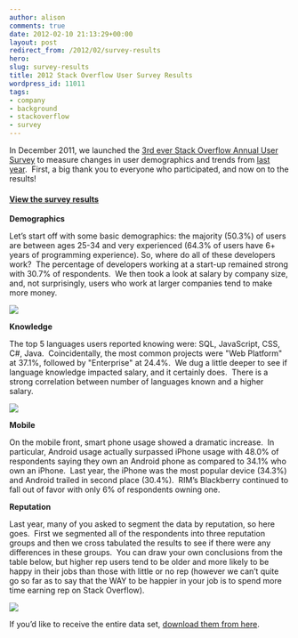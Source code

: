 ```yaml
---
author: alison
comments: true
date: 2012-02-10 21:13:29+00:00
layout: post
redirect_from: /2012/02/survey-results
hero: 
slug: survey-results
title: 2012 Stack Overflow User Survey Results
wordpress_id: 11011
tags:
- company
- background
- stackoverflow
- survey
---
```


In December 2011, we launched the [3rd ever Stack Overflow Annual User Survey](http://blog.stackoverflow.com/2011/12/come-here-often/) to measure changes in user demographics and trends from [last year](http://blog.stackoverflow.com/2011/01/survey-says/).  First, a big thank you to everyone who participated, and now on to the results!



#### [View the survey results](https://www.surveymonkey.com/sr.aspx?sm=2RYrV_2bFw2aZ2RfedWHNW_2f0DgNnatyQnvvrorWEYhuAQ_3d)



**Demographics**

Let’s start off with some basic demographics: the majority (50.3%) of users are between ages 25-34 and very experienced (64.3% of users have 6+ years of programming experience). So, where do all of these developers work?  The percentage of developers working at a start-up remained strong with 30.7% of respondents.  We then took a look at salary by company size, and, not surprisingly, users who work at larger companies tend to make more money.

[![](https://i.stack.imgur.com/TrGzU.png)](http://blog.stackoverflow.com/2012/02/survey-results/salary-by-company-size/)

**Knowledge**

The top 5 languages users reported knowing were: SQL, JavaScript, CSS, C#, Java.  Coincidentally, the most common projects were "Web Platform" at 37.1%, followed by "Enterprise" at 24.4%.  We dug a little deeper to see if language knowledge impacted salary, and it certainly does.  There is a strong correlation between number of languages known and a higher salary.

[![](https://i.stack.imgur.com/7SRZT.png)](http://blog.stackoverflow.com/2012/02/survey-results/salary-by-language/)

**Mobile**

On the mobile front, smart phone usage showed a dramatic increase.  In particular, Android usage actually surpassed iPhone usage with 48.0% of respondents saying they own an Android phone as compared to 34.1% who own an iPhone.  Last year, the iPhone was the most popular device (34.3%) and Android trailed in second place (30.4%).  RIM’s Blackberry continued to fall out of favor with only 6% of respondents owning one.

**Reputation**

Last year, many of you asked to segment the data by reputation, so here goes.  First we segmented all of the respondents into three reputation groups and then we cross tabulated the results to see if there were any differences in these groups.  You can draw your own conclusions from the table below, but higher rep users tend to be older and more likely to be happy in their jobs than those with little or no rep (however we can’t quite go so far as to say that the WAY to be happier in your job is to spend more time earning rep on Stack Overflow).

[![](https://i.stack.imgur.com/0Nrj2.png)](http://blog.stackoverflow.com/2012/02/survey-results/rep-table/)

If you’d like to receive the entire data set, [download them from here](https://drive.google.com/uc?export=download&id=0B0DL28AqnGsrX3JaZWVwWEpHNWM).

